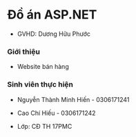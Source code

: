 # Đồ án ASP.NET
- GVHD: Dương Hữu Phước

### Giới thiệu
- Website bán hàng

### Sinh viên thực hiện
- Nguyễn Thành Minh Hiến - 0306171241
- Cao Chí Hiếu - 0306171242

- Lớp: CĐ TH 17PMC
